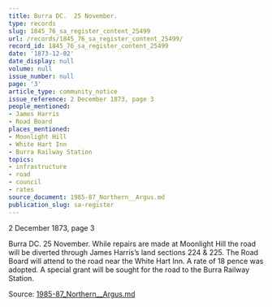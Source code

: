 ```yaml
---
title: Burra DC.  25 November.
type: records
slug: 1845_76_sa_register_content_25499
url: /records/1845_76_sa_register_content_25499/
record_id: 1845_76_sa_register_content_25499
date: '1873-12-02'
date_display: null
volume: null
issue_number: null
page: '3'
article_type: community_notice
issue_reference: 2 December 1873, page 3
people_mentioned:
- James Harris
- Road Board
places_mentioned:
- Moonlight Hill
- White Hart Inn
- Burra Railway Station
topics:
- infrastructure
- road
- council
- rates
source_document: 1985-87_Northern__Argus.md
publication_slug: sa-register
---
```


2 December 1873, page 3

Burra DC.  25 November.  While repairs are made at Moonlight Hill the road will be diverted through James Harris’s land sections 224 & 225.  The Road Board will attend to the road near the White Hart Inn.  A rate of 18 pence was adopted.  A special grant will be sought for the road to the Burra Railway Station.

Source: [1985-87_Northern__Argus.md](/downloads/markdown/1985-87_Northern__Argus.md)

